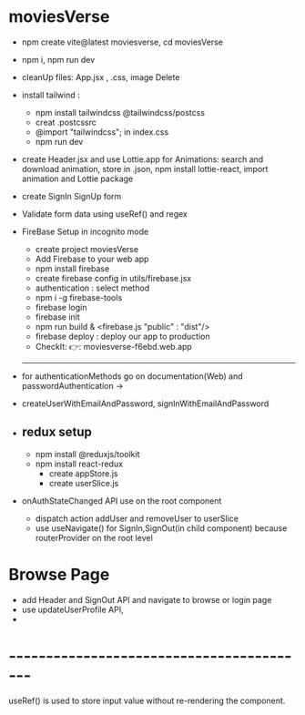# moviesVerse

- npm create vite@latest moviesverse, cd moviesVerse
- npm i, npm run dev
- cleanUp files: App.jsx , .css, image Delete
- install tailwind :

  - npm install tailwindcss @tailwindcss/postcss
  - creat .postcssrc
  - @import "tailwindcss"; in index.css
  - npm run dev

- create Header.jsx and use Lottie.app for Animations: search and download animation, store in .json, npm install lottie-react, import animation and Lottie package
- create SignIn SignUp form
- Validate form data using useRef() and regex

- FireBase Setup in incognito mode
  - create project moviesVerse
  - Add Firebase to your web app
  - npm install firebase
  - create firebase config in utils/firebase.jsx
  - authentication : select method
  - npm i -g firebase-tools
  - firebase login
  - firebase init
  - npm run build & <firebase.js "public" : "dist"/>
  - firebase deploy : deploy our app to production
  - CheckIt: 👉: moviesverse-f6ebd.web.app
  ***
- for authenticationMethods go on documentation(Web) and passwordAuthentication ->
- createUserWithEmailAndPassword, signInWithEmailAndPassword

- ## redux setup

  - npm install @reduxjs/toolkit
  - npm install react-redux
    - create appStore.js
    - create userSlice.js

- onAuthStateChanged API use on the root component
  - dispatch action addUser and removeUser to userSlice
  - use useNavigate() for SignIn,SignOut(in child component) because routerProvider on the root level

# Browse Page

- add Header and SignOut API and navigate to browse or login page
- use updateUserProfile API,
-

# -----------------------------------------

useRef() is used to store input value without re-rendering the component.
